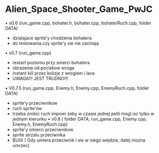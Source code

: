 # Alien_Space_Shooter_Game_PwJC

• v0.6 (run_game.cpp, bohater.h, bohater.cpp, bohaterRuch.cpp, folder DATA)
  - dzialajace sprite'y chodzenia bohatera
  - do testowania czy sprite'y sie nie zacinaja

• v0.7 (run_game.cpp)
  - restart poziomu przy smerci bohatera
  - obrazenia od pociskow wroga
  - instant kill przez kolizje z wrogiem i lava
  - UWAGA!!! JEST TRUDNO!!!
 
 • V0.7.5 (run_game.cpp, Enemy.h, Enemy.cpp, EnemyRuch.cpp, folder DATA)
  - sprite'y przeciwnikow
  - ruch sprite'ów 
  - trzeba zrobic ruch impowi zeby w czasie jednej petli mogl isc tylko w jednym kierunku
 • v0.8 ( folder DATA, run_game.cpp, Enemy.cpp, Enemy.h, EnemyRuch.cpp)
  - sprite'y smierci przeciwnikow
  - sprite strzalu przeciwnika
  - BUGI ( Gdy umiera przeciwnik i sie w niego wejdzie, dalej mozna umrzec)
